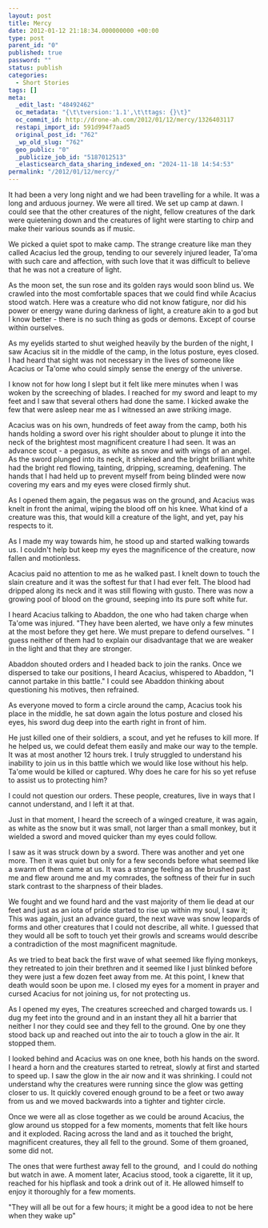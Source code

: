 ```yaml
---
layout: post
title: Mercy
date: 2012-01-12 21:18:34.000000000 +00:00
type: post
parent_id: "0"
published: true
password: ""
status: publish
categories:
  - Short Stories
tags: []
meta:
  _edit_last: "48492462"
  oc_metadata: "{\t\tversion:'1.1',\t\ttags: {}\t}"
  oc_commit_id: http://drone-ah.com/2012/01/12/mercy/1326403117
  restapi_import_id: 591d994f7aad5
  original_post_id: "762"
  _wp_old_slug: "762"
  geo_public: "0"
  _publicize_job_id: "5187012513"
  _elasticsearch_data_sharing_indexed_on: "2024-11-18 14:54:53"
permalink: "/2012/01/12/mercy/"
---
```


It had been a very long night and we had been travelling for a while. It was a
long and arduous journey. We were all tired. We set up camp at dawn. I could see
that the other creatures of the night, fellow creatures of the dark were
quietening down and the creatures of light were starting to chirp and make their
various sounds as if music.

We picked a quiet spot to make camp. The strange creature like man they called
Acacius led the group, tending to our severely injured leader, Ta\'oma with such
care and affection, with such love that it was difficult to believe that he was
not a creature of light.

As the moon set, the sun rose and its golden rays would soon blind us. We
crawled into the most comfortable spaces that we could find while Acacius stood
watch. Here was a creature who did not know fatigure, nor did his power or
energy wane during darkness of light, a creature akin to a god but I know
better - there is no such thing as gods or demons. Except of course within
ourselves.

As my eyelids started to shut weighed heavily by the burden of the night, I saw
Acacius sit in the middle of the camp, in the lotus posture, eyes closed. I had
heard that sight was not necessary in the lives of someone like Acacius or
Ta\'ome who could simply sense the energy of the universe.

I know not for how long I slept but it felt like mere minutes when I was woken
by the screeching of blades. I reached for my sword and leapt to my feet and I
saw that several others had done the same. I kicked awake the few that were
asleep near me as I witnessed an awe striking image.

Acacius was on his own, hundreds of feet away from the camp, both his hands
holding a sword over his right shoulder about to plunge it into the neck of the
brightest most magnificent creature I had seen. It was an advance scout - a
pegasus, as white as snow and with wings of an angel. As the sword plunged into
its neck, it shrieked and the bright brilliant white had the bright red flowing,
tainting, dripping, screaming, deafening. The hands that I had held up to
prevent myself from being blinded were now covering my ears and my eyes were
closed firmly shut.

As I opened them again, the pegasus was on the ground, and Acacius was knelt in
front the animal, wiping the blood off on his knee. What kind of a creature was
this, that would kill a creature of the light, and yet, pay his respects to it.

As I made my way towards him, he stood up and started walking towards us. I
couldn\'t help but keep my eyes the magnificence of the creature, now fallen and
motionless.

Acacius paid no attention to me as he walked past. I knelt down to touch the
slain creature and it was the softest fur that I had ever felt. The blood had
dripped along its neck and it was still flowing with gusto. There was now a
growing pool of blood on the ground, seeping into its pure soft white fur.

I heard Acacius talking to Abaddon, the one who had taken charge when Ta\'ome
was injured. \"They have been alerted, we have only a few minutes at the most
before they get here. We must prepare to defend ourselves. \" I guess neither of
them had to explain our disadvantage that we are weaker in the light and that
they are stronger.

Abaddon shouted orders and I headed back to join the ranks. Once we dispersed to
take our positions, I heard Acacius, whispered to Abaddon, \"I cannot partake in
this battle.\" I could see Abaddon thinking about questioning his motives, then
refrained.

As everyone moved to form a circle around the camp, Acacius took his place in
the middle, he sat down again the lotus posture and closed his eyes, his sword
dug deep into the earth right in front of him.

He just killed one of their soldiers, a scout, and yet he refuses to kill more.
If he helped us, we could defeat them easily and make our way to the temple. It
was at most another 12 hours trek. I truly struggled to understand his inability
to join us in this battle which we would like lose without his help. Ta\'ome
would be killed or captured. Why does he care for his so yet refuse to assist us
to protecting him?

I could not question our orders. These people, creatures, live in ways that I
cannot understand, and I left it at that.

Just in that moment, I heard the screech of a winged creature, it was again, as
white as the snow but it was small, not larger than a small monkey, but it
wielded a sword and moved quicker than my eyes could follow.

I saw as it was struck down by a sword. There was another and yet one more. Then
it was quiet but only for a few seconds before what seemed like a swarm of them
came at us. It was a strange feeling as the brushed past me and flew around me
and my comrades, the softness of their fur in such stark contrast to the
sharpness of their blades.

We fought and we found hard and the vast majority of them lie dead at our feet
and just as an iota of pride started to rise up within my soul, I saw it; This
was again, just an advance guard, the next wave was snow leopards of forms and
other creatures that I could not describe, all white. I guessed that they would
all be soft to touch yet their growls and screams would describe a contradiction
of the most magnificent magnitude.

As we tried to beat back the first wave of what seemed like flying monkeys, they
retreated to join their brethren and it seemed like I just blinked before they
were just a few dozen feet away from me. At this point, I knew that death would
soon be upon me. I closed my eyes for a moment in prayer and cursed Acacius for
not joining us, for not protecting us.

As I opened my eyes, The creatures screeched and charged towards us. I dug my
feet into the ground and in an instant they all hit a barrier that neither I nor
they could see and they fell to the ground. One by one they stood back up and
reached out into the air to touch a glow in the air. It stopped them.

I looked behind and Acacius was on one knee, both his hands on the sword. I
heard a horn and the creatures started to retreat, slowly at first and started
to speed up. I saw the glow in the air now and it was shrinking. I could not
understand why the creatures were running since the glow was getting closer to
us. It quickly covered enough ground to be a feet or two away from us and we
moved backwards into a tighter and tighter circle.

Once we were all as close together as we could be around Acacius, the glow
around us stopped for a few moments, moments that felt like hours and it
exploded. Racing across the land and as it touched the bright, magnificent
creatures, they all fell to the ground. Some of them groaned, some did not.

The ones that were furthest away fell to the ground,  and I could do nothing but
watch in awe. A moment later, Acacius stood, took a cigarette, lit it up,
reached for his hipflask and took a drink out of it. He allowed himself to enjoy
it thoroughly for a few moments.

\"They will all be out for a few hours; it might be a good idea to not be here
when they wake up\"
